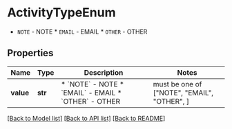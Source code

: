 # ActivityTypeEnum

* `NOTE` - NOTE * `EMAIL` - EMAIL * `OTHER` - OTHER

## Properties
Name | Type | Description | Notes
------------ | ------------- | ------------- | -------------
**value** | **str** | * &#x60;NOTE&#x60; - NOTE * &#x60;EMAIL&#x60; - EMAIL * &#x60;OTHER&#x60; - OTHER |  must be one of ["NOTE", "EMAIL", "OTHER", ]

[[Back to Model list]](../README.md#documentation-for-models) [[Back to API list]](../README.md#documentation-for-api-endpoints) [[Back to README]](../README.md)


